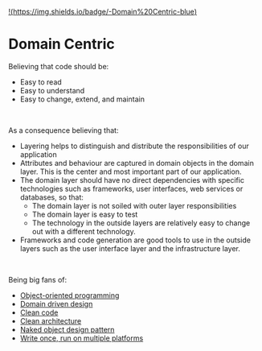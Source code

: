 [!(https://img.shields.io/badge/-Domain%20Centric-blue)](https://github.com/domain-centric)

# Domain Centric

Believing that code should be:
-	Easy to read
-	Easy to understand
-	Easy to change, extend, and maintain

<br>

As a consequence believing that:
-   Layering helps to distinguish and distribute the responsibilities of our application
-	Attributes and behaviour are captured in domain objects in the domain layer. This is the center and most important part of our application.
-	The domain layer should have no direct dependencies with specific technologies such as frameworks, user interfaces, web services or databases, so that:
    - The domain layer is not soiled with outer layer responsibilities
    - The domain layer is easy to test
    - The technology in the outside layers are relatively easy to change out with a different technology.
-	Frameworks and code generation are good tools to use in the outside layers such as the user interface layer and the infrastructure layer.

<br>

Being big fans of:
-   [Object-oriented programming](https://en.wikipedia.org/wiki/Object-oriented_programming)
-	[Domain driven design](https://www.google.com/search?q=domain+driven+design)
-	[Clean code](https://www.google.com/search?q=clean+code)
-	[Clean architecture](https://www.google.com/search?q=clean+architecture)
-	[Naked object design pattern](https://en.wikipedia.org/wiki/Naked_objects)
-	[Write once, run on multiple platforms](https://www.codenameone.com/blog/top-10-best-cross-platform-app-development-frameworks-in-2021.html)
